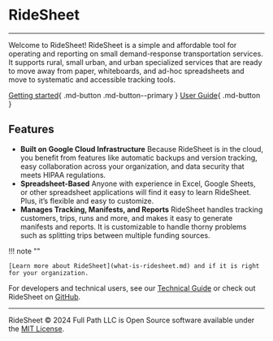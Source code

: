 # RideSheet

---

Welcome to RideSheet! RideSheet is a simple and affordable tool for operating and reporting on small demand-response transportation services. It supports rural, small urban, and urban specialized services that are ready to move away from paper, whiteboards, and ad-hoc spreadsheets and move to systematic and accessible tracking tools.

[Getting started](getting-started.md){ .md-button .md-button--primary }
[User Guide](user-guide/index.md){ .md-button }

## Features

- **Built on Google Cloud Infrastructure** Because RideSheet is in the cloud, you benefit from features like automatic backups and version tracking, easy collaboration across your organization, and data security that meets HIPAA regulations.
- **Spreadsheet-Based** Anyone with experience in Excel, Google Sheets, or other spreadsheet applications will find it easy to learn RideSheet. Plus, it’s flexible and easy to customize.
- **Manages Tracking, Manifests, and Reports** RideSheet handles tracking customers, trips, runs and more, and makes it easy to generate manifests and reports. It is customizable to handle thorny problems such as splitting trips between multiple funding sources.

!!! note ""

    [Learn more about RideSheet](what-is-ridesheet.md) and if it is right for your organization.

For developers and technical users, see our [Technical Guide](technical-guide/index.md) or check out RideSheet on [GitHub](https://github.com/full-path/ridesheet).

---

RideSheet © 2024 Full Path LLC is Open Source software available under the [MIT License](https://github.com/full-path/ridesheet/blob/main/LICENSE).
